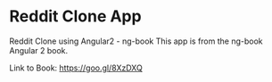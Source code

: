# Reddit Clone App
Reddit Clone using Angular2 - ng-book
This app is from the ng-book Angular 2 book.

Link to Book: https://goo.gl/8XzDXQ

